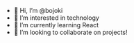 - 👋 Hi, I’m @bojoki
- 👀 I’m interested in technology
- 🌱 I’m currently learning React
- 💞️ I’m looking to collaborate on projects!

<!---
bojoki/bojoki is a ✨ special ✨ repository because its `README.md` (this file) appears on your GitHub profile.
You can click the Preview link to take a look at your changes.
--->

